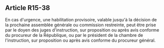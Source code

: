 Article R15-38
----
En cas d'urgence, une habilitation provisoire, valable jusqu'à la décision de la
prochaine assemblée générale ou commission restreinte, peut être prise par le
doyen des juges d'instruction, sur proposition ou après avis conforme du
procureur de la République, ou par le président de la chambre de l'instruction,
sur proposition ou après avis conforme du procureur général.
